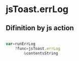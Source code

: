 # jsToast.errLog

## Difinition by js action

```js.js

var=runErrLog
	?func=jsToast.errLog
		&contentsString
```


